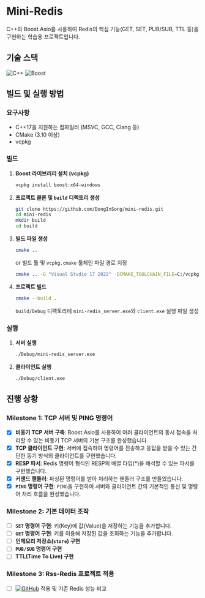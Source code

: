 # Mini-Redis

C++와 Boost.Asio를 사용하여 Redis의 핵심 기능(GET, SET, PUB/SUB, TTL 등)을 구현하는 학습용 프로젝트입니다.

## 기술 스택

![C++](https://img.shields.io/badge/C++-00599C?style=for-the-badge&logo=c%2B%2B&logoColor=white)  ![Boost](https://img.shields.io/badge/Boost-00599C?style=for-the-badge&logoColor=white)

## 빌드 및 실행 방법

### 요구사항

-   C++17을 지원하는 컴파일러 (MSVC, GCC, Clang 등)
-   CMake (3.10 이상)
-   vcpkg

### 빌드

1.  **Boost 라이브러리 설치 (vcpkg)**
    ```bash
    vcpkg install boost:x64-windows
    ```

2.  **프로젝트 클론 및 `build` 디렉토리 생성**
    ```bash
    git clone https://github.com/DongInSong/mini-redis.git
    cd mini-redis
    mkdir build
    cd build
    ```

3.  **빌드 파일 생성**
    ```bash
    cmake ..
    ```
    or 빌드 툴 및 `vcpkg.cmake` 툴체인 파일 경로 지정
    ```bash
    cmake .. -G "Visual Studio 17 2022" -DCMAKE_TOOLCHAIN_FILE=C:/vcpkg/scripts/buildsystems/vcpkg.cmake
    ```

5.  **프로젝트 빌드**
    ```bash
    cmake --build .
    ```
    `build/Debug` 디렉토리에 `mini-redis_server.exe`와 `client.exe` 실행 파일 생성

### 실행

1.  **서버 실행**
    ```bash
    ./Debug/mini-redis_server.exe
    ```

2.  **클라이언트 실행**
    ```bash
    ./Debug/client.exe
    ```

## 진행 상황 

### Milestone 1: TCP 서버 및 PING 명령어

-   [x] **비동기 TCP 서버 구축**: Boost.Asio를 사용하여 여러 클라이언트의 동시 접속을 처리할 수 있는 비동기 TCP 서버의 기본 구조를 완성했습니다.
-   [x] **TCP 클라이언트 구현**: 서버에 접속하여 명령어를 전송하고 응답을 받을 수 있는 간단한 동기 방식의 클라이언트를 구현했습니다.
-   [x] **RESP 파서**: Redis 명령어 형식인 RESP의 배열 타입(*)을 해석할 수 있는 파서를 구현했습니다.
-   [x] **커맨드 핸들러**: 파싱된 명령어를 받아 처리하는 핸들러 구조를 만들었습니다.
-   [x] **`PING` 명령어 구현**: `PING`을 구현하여 서버와 클라이언트 간의 기본적인 통신 및 명령어 처리 흐름을 완성했습니다.

### Milestone 2: 기본 데이터 조작

-   [ ] **`SET` 명령어 구현**: 키(Key)에 값(Value)을 저장하는 기능을 추가합니다.
-   [ ] **`GET` 명령어 구현**: 키를 이용해 저장된 값을 조회하는 기능을 추가합니다.
-   [ ] **인메모리 저장소(`store`) 구현**
-   [ ] **`PUB/SUB` 명령어 구현**
-   [ ] **TTL(Time To Live) 구현**

### Milestone 3: Rss-Redis 프로젝트 적용
-   [ ] [![GitHub](https://img.shields.io/badge/rss_redis-181717?style=flat&logo=github&logoColor=white)](https://github.com/DongInSong/rss-redis) 적용 및 기존 Redis 성능 비교
